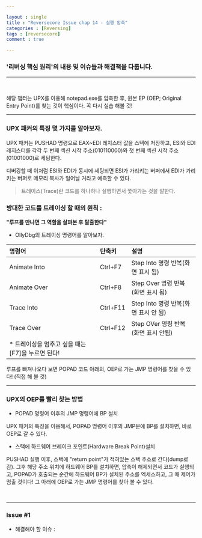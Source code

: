 ```yaml
---

layout : single
title : "Reversecore Issue chap 14 - 실행 압축"
categories : [Reversing]
tags : [reversecore]
comment : true

---
```


### '리버싱 핵심 원리'의 내용 및 이슈들과 해결책을 다룹니다.

---

<br/>


해당 챕터는 UPX를 이용해 notepad.exe를 압축한 후, 원본 EP (OEP; Original Entry Point)를 찾는 것이 핵심이다. 꼭 다시 실습 해볼 것!


---

### UPX 패커의 특징 몇 가지를 알아보자.

UPX 패커는 PUSHAD 명령으로 EAX~EDI 레지스터 값을 스택에 저장하고, ESI와 EDI 레지스터를 각각 두 번째 섹션 시작 주소(010110000)와 첫 번째 섹션 시작 주소(01001000)로 세팅한다.

디버깅할 때 이처럼 ESI와 EDI가 동시에 세팅되면 ESI가 가리키는 버퍼에서 EDI가 가리키는 버퍼로 메모리 복사가 일어날 거라고 예측할 수 있다.

> 트레이스(Trace)란 코드를 하나하나 실행하면서 쫓아가는 것을 말한다. 


### 방대한 코드를 트레이싱 할 때의 원칙 : 

**"루프를 만나면 그 역할을 살펴본 후 탈출한다"**

- OllyDbg의 트레이싱 명령어를 알아보자.

명령어 | 단축키 | 설명
|:----|:-----|:-----|
Animate Into | Ctrl+F7 | Step Into 명령 반복(화면 표시 됨)
Animate Over | Ctrl+F8 | Step Over 명령 반복(화면 표시 됨)
Trace Into | Ctrl+F11 | Step Into 명령 반복(화면 표시 안 됨)
Trace Over | Ctrl+F12 | Step OVer 명령 반복(화면 표시 안됨)
* 트레이싱을 멈추고 싶을 때는 [F7]을 누르면 된다!||


루프를 빠져나오다 보면 POPAD 코드 아래의, OEP로 가는 JMP 명령어를 찾을 수 있다! (직접 해 볼 것)

---

### UPX의 OEP를 빨리 찾는 방법

- POPAD 명령어 이후의 JMP 명령어에 BP 설치

UPX 패커의 특징을 이용해서, POPAD 명령어 이후의 JMP문에 BP를 설치하면, 바로 OEP로 갈 수 있다.

- 스택에 하드웨어 브레이크 포인트(Hardware Break Point)설치

PUSHAD 실행 이후, 스택에 "return point"가 적혀있는 스택 주소로 간다(dump로 감). 그후 해당 주소 위치에 하드웨어 BP를 설치하면, 압축이 해제되면서 코드가 실행되고, POPAD가 호출되는 순간에 하드웨어 BP가 설치된 주소를 엑세스하고, 그 때 제어가 멈출 것이다! 그 아래에 OEP로 가는 JMP 명령어를 찾아 볼 수 있다.


<br/>

---



### Issue #1

- 해결해야 할 이슈 : 

